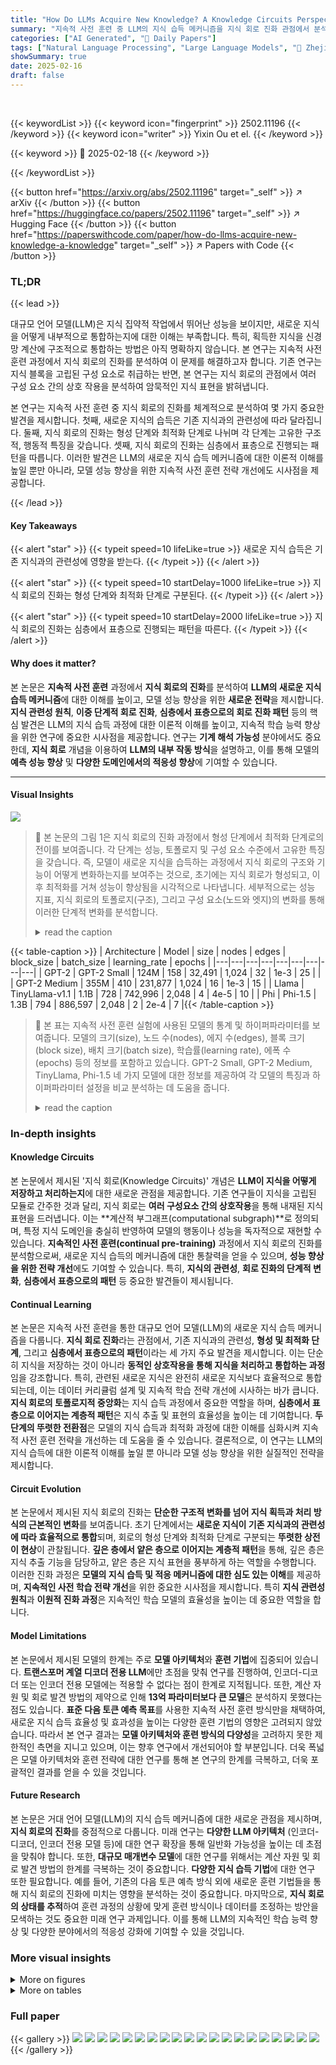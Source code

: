 ```yaml
---
title: "How Do LLMs Acquire New Knowledge? A Knowledge Circuits Perspective on Continual Pre-Training"
summary: "지속적 사전 훈련 중 LLM의 지식 습득 메커니즘을 지식 회로 진화 관점에서 분석하여 지식 관련성, 이중 단계적 진화, 심층-표층 패턴 등의 핵심 발견을 제시합니다."
categories: ["AI Generated", "🤗 Daily Papers"]
tags: ["Natural Language Processing", "Large Language Models", "🏢 Zhejiang University",]
showSummary: true
date: 2025-02-16
draft: false
---
```


<br>

{{< keywordList >}}
{{< keyword icon="fingerprint" >}} 2502.11196 {{< /keyword >}}
{{< keyword icon="writer" >}} Yixin Ou et el. {{< /keyword >}}
 
{{< keyword >}} 🤗 2025-02-18 {{< /keyword >}}
 
{{< /keywordList >}}

{{< button href="https://arxiv.org/abs/2502.11196" target="_self" >}}
↗ arXiv
{{< /button >}}
{{< button href="https://huggingface.co/papers/2502.11196" target="_self" >}}
↗ Hugging Face
{{< /button >}}
{{< button href="https://paperswithcode.com/paper/how-do-llms-acquire-new-knowledge-a-knowledge" target="_self" >}}
↗ Papers with Code
{{< /button >}}




### TL;DR


{{< lead >}}

대규모 언어 모델(LLM)은 지식 집약적 작업에서 뛰어난 성능을 보이지만, 새로운 지식을 어떻게 내부적으로 통합하는지에 대한 이해는 부족합니다. 특히, 획득한 지식을 신경망 계산에 구조적으로 통합하는 방법은 아직 명확하지 않습니다. 본 연구는 지속적 사전 훈련 과정에서 지식 회로의 진화를 분석하여 이 문제를 해결하고자 합니다. 기존 연구는 지식 블록을 고립된 구성 요소로 취급하는 반면, 본 연구는 지식 회로의 관점에서 여러 구성 요소 간의 상호 작용을 분석하여 암묵적인 지식 표현을 밝혀냅니다.

본 연구는 지속적 사전 훈련 중 지식 회로의 진화를 체계적으로 분석하여 몇 가지 중요한 발견을 제시합니다. 첫째, 새로운 지식의 습득은 기존 지식과의 관련성에 따라 달라집니다. 둘째, 지식 회로의 진화는 형성 단계와 최적화 단계로 나뉘며 각 단계는 고유한 구조적, 행동적 특징을 갖습니다. 셋째, 지식 회로의 진화는 심층에서 표층으로 진행되는 패턴을 따릅니다. 이러한 발견은 LLM의 새로운 지식 습득 메커니즘에 대한 이론적 이해를 높일 뿐만 아니라, 모델 성능 향상을 위한 지속적 사전 훈련 전략 개선에도 시사점을 제공합니다.

{{< /lead >}}


#### Key Takeaways

{{< alert "star" >}}
{{< typeit speed=10 lifeLike=true >}} 새로운 지식 습득은 기존 지식과의 관련성에 영향을 받는다. {{< /typeit >}}
{{< /alert >}}

{{< alert "star" >}}
{{< typeit speed=10 startDelay=1000 lifeLike=true >}} 지식 회로의 진화는 형성 단계와 최적화 단계로 구분된다. {{< /typeit >}}
{{< /alert >}}

{{< alert "star" >}}
{{< typeit speed=10 startDelay=2000 lifeLike=true >}} 지식 회로의 진화는 심층에서 표층으로 진행되는 패턴을 따른다. {{< /typeit >}}
{{< /alert >}}

#### Why does it matter?
본 논문은 **지속적 사전 훈련** 과정에서 **지식 회로의 진화**를 분석하여 **LLM의 새로운 지식 습득 메커니즘**에 대한 이해를 높이고, 모델 성능 향상을 위한 **새로운 전략**을 제시합니다. **지식 관련성 원칙**, **이중 단계적 회로 진화**, **심층에서 표층으로의 회로 진화 패턴** 등의 핵심 발견은 LLM의 지식 습득 과정에 대한 이론적 이해를 높이고, 지속적 학습 능력 향상을 위한 연구에 중요한 시사점을 제공합니다.  연구는 **기계 해석 가능성** 분야에서도 중요한데,  **지식 회로** 개념을 이용하여 **LLM의 내부 작동 방식**을 설명하고, 이를 통해 모델의 **예측 성능 향상** 및 **다양한 도메인에서의 적응성 향상**에 기여할 수 있습니다.

------
#### Visual Insights



![](https://arxiv.org/html/2502.11196/extracted/6191678/figures/illustration.png)

> 🔼 본 논문의 그림 1은 지식 회로의 진화 과정에서 형성 단계에서 최적화 단계로의 전이를 보여줍니다. 각 단계는 성능, 토폴로지 및 구성 요소 수준에서 고유한 특징을 갖습니다.  즉, 모델이 새로운 지식을 습득하는 과정에서 지식 회로의 구조와 기능이 어떻게 변화하는지를 보여주는 것으로, 초기에는 지식 회로가 형성되고, 이후 최적화를 거쳐 성능이 향상됨을 시각적으로 나타냅니다.  세부적으로는 성능 지표, 지식 회로의 토폴로지(구조), 그리고 구성 요소(노드와 엣지)의 변화를 통해 이러한 단계적 변화를 분석합니다.
> <details>
> <summary>read the caption</summary>
> Figure 1: Illustration of our findings: Phase shift from formation to optimization in the evolution of knowledge circuits, each phase characterized by distinct features at the performance, topology, and component levels.
> </details>





{{< table-caption >}}
| Architecture | Model | size | nodes | edges | block_size | batch_size | learning_rate | epochs |
|---|---|---|---|---|---|---|---|---|
| GPT-2 | GPT-2 Small | 124M | 158 | 32,491 | 1,024 | 32 | 1e-3 | 25 |
|  | GPT-2 Medium | 355M | 410 | 231,877 | 1,024 | 16 | 1e-3 | 15 |
| Llama | TinyLlama-v1.1 | 1.1B | 728 | 742,996 | 2,048 | 4 | 4e-5 | 10 |
| Phi | Phi-1.5 | 1.3B | 794 | 886,597 | 2,048 | 2 | 2e-4 | 7 |{{< /table-caption >}}

> 🔼 본 표는 지속적 사전 훈련 실험에 사용된 모델의 통계 및 하이퍼파라미터를 보여줍니다. 모델의 크기(size), 노드 수(nodes), 에지 수(edges), 블록 크기(block size), 배치 크기(batch size), 학습률(learning rate), 에폭 수(epochs) 등의 정보를 포함하고 있습니다.  GPT-2 Small, GPT-2 Medium, TinyLlama, Phi-1.5 네 가지 모델에 대한 정보를 제공하여 각 모델의 특징과 하이퍼파라미터 설정을 비교 분석하는 데 도움을 줍니다.
> <details>
> <summary>read the caption</summary>
> Table 1: Statistics and hyperparameters of models used in the continual pre-training experiments.
> </details>





### In-depth insights


#### Knowledge Circuits
본 논문에서 제시된 '지식 회로(Knowledge Circuits)' 개념은 **LLM이 지식을 어떻게 저장하고 처리하는지**에 대한 새로운 관점을 제공합니다. 기존 연구들이 지식을 고립된 모듈로 간주한 것과 달리, 지식 회로는 **여러 구성요소 간의 상호작용**을 통해 내재된 지식 표현을 드러냅니다. 이는 **계산적 부그래프(computational subgraph)**로 정의되며, 특정 지식 도메인을 충실히 반영하여 모델의 행동이나 성능을 독자적으로 재현할 수 있습니다. **지속적인 사전 훈련(continual pre-training)** 과정에서 지식 회로의 진화를 분석함으로써, 새로운 지식 습득의 메커니즘에 대한 통찰력을 얻을 수 있으며, **성능 향상을 위한 전략 개선**에도 기여할 수 있습니다. 특히, **지식의 관련성**, **회로 진화의 단계적 변화**, **심층에서 표층으로의 패턴** 등 중요한 발견들이 제시됩니다.

#### Continual Learning
본 논문은 지속적 사전 훈련을 통한 대규모 언어 모델(LLM)의 새로운 지식 습득 메커니즘을 다룹니다. **지식 회로 진화**라는 관점에서, 기존 지식과의 관련성, **형성 및 최적화 단계**, 그리고 **심층에서 표층으로의 패턴**이라는 세 가지 주요 발견을 제시합니다.  이는 단순히 지식을 저장하는 것이 아니라 **동적인 상호작용을 통해 지식을 처리하고 통합하는 과정**임을 강조합니다. 특히, 관련된 새로운 지식은 완전히 새로운 지식보다 효율적으로 통합되는데, 이는 데이터 커리큘럼 설계 및 지속적 학습 전략 개선에 시사하는 바가 큽니다.  **지식 회로의 토폴로지적 중앙화**는 지식 습득 과정에서 중요한 역할을 하며, **심층에서 표층으로 이어지는 계층적 패턴**은 지식 추출 및 표현의 효율성을 높이는 데 기여합니다.  **두 단계의 뚜렷한 전환점**은 모델의 지식 습득과 최적화 과정에 대한 이해를 심화시켜 지속적 사전 훈련 전략을 개선하는 데 도움을 줄 수 있습니다.  결론적으로, 이 연구는 LLM의 지식 습득에 대한 이론적 이해를 높일 뿐 아니라 모델 성능 향상을 위한 실질적인 전략을 제시합니다.

#### Circuit Evolution
본 논문에서 제시된 지식 회로의 진화는 **단순한 구조적 변화를 넘어 지식 획득과 처리 방식의 근본적인 변화**를 보여줍니다. 초기 단계에서는 **새로운 지식이 기존 지식과의 관련성에 따라 효율적으로 통합**되며, 회로의 형성 단계와 최적화 단계로 구분되는 **뚜렷한 상전이 현상**이 관찰됩니다.  **깊은 층에서 얕은 층으로 이어지는 계층적 패턴**을 통해, 깊은 층은 지식 추출 기능을 담당하고, 얕은 층은 지식 표현을 풍부하게 하는 역할을 수행합니다. 이러한 진화 과정은 **모델의 지식 습득 및 적응 메커니즘에 대한 심도 있는 이해**를 제공하며, **지속적인 사전 학습 전략 개선**을 위한 중요한 시사점을 제시합니다.  특히 **지식 관련성 원칙**과 **이원적 진화 과정**은 지속적인 학습 모델의 효율성을 높이는 데 중요한 역할을 합니다.

#### Model Limitations
본 논문에서 제시된 모델의 한계는 주로 **모델 아키텍처**와 **훈련 기법**에 집중되어 있습니다.  **트랜스포머 계열 디코더 전용 LLM**에만 초점을 맞춰 연구를 진행하여, 인코더-디코더 또는 인코더 전용 모델에는 적용할 수 없다는 점이 한계로 지적됩니다. 또한, 계산 자원 및 회로 발견 방법의 제약으로 인해 **13억 파라미터보다 큰 모델**은 분석하지 못했다는 점도 있습니다.  **표준 다음 토큰 예측 목표**를 사용한 지속적 사전 훈련 방식만을 채택하여, 새로운 지식 습득 효율성 및 효과성을 높이는 다양한 훈련 기법의 영향은 고려되지 않았습니다. 따라서 본 연구 결과는 **모델 아키텍처와 훈련 방식의 다양성**을 고려하지 못한 제한적인 측면을 지니고 있으며, 이는 향후 연구에서 개선되어야 할 부분입니다.  더욱 폭넓은 모델 아키텍처와 훈련 전략에 대한 연구를 통해 본 연구의 한계를 극복하고, 더욱 포괄적인 결과를 얻을 수 있을 것입니다.

#### Future Research
본 논문은 거대 언어 모델(LLM)의 지식 습득 메커니즘에 대한 새로운 관점을 제시하며, **지식 회로의 진화**를 중점적으로 다룹니다.  미래 연구는 **다양한 LLM 아키텍처** (인코더-디코더, 인코더 전용 모델 등)에 대한 연구 확장을 통해 일반화 가능성을 높이는 데 초점을 맞춰야 합니다. 또한, **대규모 매개변수 모델**에 대한 연구를 위해서는 계산 자원 및 회로 발견 방법의 한계를 극복하는 것이 중요합니다.  **다양한 지식 습득 기법**에 대한 연구 또한 필요합니다.  예를 들어, 기존의 다음 토큰 예측 방식 외에 새로운 훈련 기법들을 통해 지식 회로의 진화에 미치는 영향을 분석하는 것이 중요합니다.  마지막으로, **지식 회로의 상태를 추적**하여 훈련 과정의 상황에 맞게 훈련 방식이나 데이터를 조정하는 방안을 모색하는 것도 중요한 미래 연구 과제입니다. 이를 통해 LLM의 지속적인 학습 능력 향상 및 다양한 분야에서의 적응성 강화에 기여할 수 있을 것입니다.


### More visual insights

<details>
<summary>More on figures
</summary>


![](https://arxiv.org/html/2502.11196/extracted/6191678/figures/hit_at_10.png)

> 🔼 그림 2는 GPT-2 Small, GPT-2 Medium, Phi-1.5 모델에서 지속적 사전 훈련 중에 발견된 지식 회로의 성능(Hit@10)을 보여줍니다. 왼쪽은 새로 학습된 지식의 종류에 따른 성능을 보여줍니다. K_rel은 기존 지식과 관련된 새 지식, K_compl은 완전히 새로운 지식을 나타냅니다. 오른쪽은 지식의 빈도에 따른 성능을 보여줍니다. Low-freq, Medium-freq, High-freq는 각각 [1, 2), [2, 5], (5, 27] 범위의 빈도를 가진 지식을 나타냅니다. 모든 설정에서 3 epoch의 윈도우 크기를 사용하여 곡선을 부드럽게 처리했습니다.
> <details>
> <summary>read the caption</summary>
> Figure 2: Hit@10 of the performance of knowledge circuits in GPT-2 Small, GPT-2 Medium and Phi-1.5 throughout training. Left: Performance for circuits discovered by different types of knowledge, where K_rel and K_compl represent relevant new knowledge and completely new knowledge, respectively. Right: Performance for circuits discovered by different frequencies of knowledge, where Low-freq, Medium-freq, and High-freq represent knowledge with frequencies in the ranges [1,2)12[1,2)[ 1 , 2 ), [2,5]25[2,5][ 2 , 5 ] and (5,27]527(5,27]( 5 , 27 ], respectively. Note that we smooth the curves using a window size of 3 epochs for all settings.
> </details>



![](https://arxiv.org/html/2502.11196/extracted/6191678/figures/similarity_entropy.png)

> 🔼 그림 3은 지속적 사전 훈련 전반에 걸쳐 지식 회로의 진화를 보여줍니다. 위쪽은 중간 지점에서 최종 지점(훈련 종료 시점)의 지식 회로 간의 가장자리 자카드 유사도를 보여줍니다. 아래쪽은 지식 회로 엔트로피의 변화를 보여줍니다.  K_rel은 기존 지식과 관련된 새로운 지식을, K_compl은 완전히 새로운 지식을 나타냅니다. Low-freq, Medium-freq, High-freq는 각각 빈도가 [1, 2), [2, 5], (5, 27]인 지식을 나타냅니다. 이 그림을 통해 지식 회로가 훈련 과정에서 어떻게 진화하고 안정화되는지, 그리고 새로운 지식이 기존 지식과의 관련성에 따라 학습 효율성에 어떤 영향을 미치는지 확인할 수 있습니다.
> <details>
> <summary>read the caption</summary>
> Figure 3: Top: Edges Jaccard Similarity of intermediate knowledge circuits with the circuits at the final checkpoint. Bottom: Knowledge Cutcuit Entropy of knowledge circuits throughout training. K_rel and K_compl represent relevant new knowledge and completely new knowledge, respectively. Low-freq, Medium-freq, and High-freq represent knowledge with frequencies in the ranges [1,2)12[1,2)[ 1 , 2 ), [2,5]25[2,5][ 2 , 5 ] and (5,27]527(5,27]( 5 , 27 ], respectively.
> </details>



![](https://arxiv.org/html/2502.11196/extracted/6191678/figures/specific_circuit_performance.png)

> 🔼 본 그림은 GPT-2 Small 모델에서 지속적 사전 훈련 중 정렬된 지식 회로의 성능(Hit@10)을 나타냅니다.  'Init', 'Before', 'After', 'Last'는 각각 초기 체크포인트, 위상 변화 이전 체크포인트, 위상 변화 이후 체크포인트, 최종 체크포인트에서의 토폴로지와 정렬된 회로를 나타냅니다. 'Original'은 각 체크포인트에서 원본 지식 회로를 나타냅니다. 3 에폭의 윈도우 크기를 사용하여 곡선을 부드럽게 처리했습니다.  즉, 이 그림은 모델 훈련 초반, 위상 변화 직전, 위상 변화 직후, 그리고 훈련 말기에 각각의 지식 회로의 성능을 비교하여 지식 획득 과정에서 지식 회로의 토폴로지 변화가 성능 향상에 미치는 영향을 보여줍니다.
> <details>
> <summary>read the caption</summary>
> Figure 4: Hit@10 of the performance of aligned knowledge circuits in GPT-2 Small throughout training. Init, Before, After, Last represents the circuits whose topologies align with those at the initial checkpoint, the checkpoint before the phase shift, the checkpoint after the phase shift, and the final checkpoint, respectively. Original represents the original knowledge circuits at each checkpoint. Note that we smooth the curves using a window size of 3 epochs.
> </details>



![](https://arxiv.org/html/2502.11196/extracted/6191678/figures/specialized_components.png)

> 🔼 본 그림(그림 5)은 GPT-2 Small과 GPT-2 Medium 모델에서 지식 회로 내 모든 노드에 걸쳐 훈련 과정 동안 특수화된 어텐션 헤드의 비율을 보여줍니다. 특수화된 어텐션 헤드는 mover head, relation head, mixture head 등을 포함하며, 각각 특정 기능(예: 주어 추출, 관계 추출 등)에 특화되어 있습니다. 훈련 초반에는 특수화된 어텐션 헤드의 비율이 낮지만, 훈련이 진행됨에 따라 비율이 증가하는 것을 확인할 수 있습니다.  곡선은 3 에폭의 윈도우 크기를 사용하여 평활화 처리되었습니다. 이는 모델이 훈련 과정에서 새로운 지식을 습득하고, 지식 처리를 위해 특수화된 메커니즘을 발달시키는 과정을 시각적으로 보여줍니다.
> <details>
> <summary>read the caption</summary>
> Figure 5: Proportion of specialized attention heads in all nodes of the knowledge circuits throughout training for GPT-2 Small and GPT-2 Medium. Note that we smooth the curves using a window size of 3 epochs.
> </details>



![](https://arxiv.org/html/2502.11196/extracted/6191678/figures/gpt2_heads_distribution.png)

> 🔼 그림 6은 GPT-2 Small 모델에서 지속적인 사전 훈련 과정 동안 지식 회로 내에서 이동 헤드와 관계 헤드의 계층별 분포를 보여줍니다. 위쪽 그림은 훈련 중에 지식 회로에서 이동 헤드의 계층별 분포를 보여줍니다. 아래쪽 그림은 훈련 중에 지식 회로에서 관계 헤드의 계층별 분포를 보여줍니다. 이 그림을 통해 지속적인 사전 훈련 중에 지식 표현의 진화 과정을 이해하는 데 도움이 됩니다.
> <details>
> <summary>read the caption</summary>
> Figure 6: Top: Layer distribution of mover head in the knowledge circuits in GPT-2 Small throughout training. Bottom: Layer distribution of relation head in the knowledge circuits in GPT-2 Small throughout training.
> </details>



![](https://arxiv.org/html/2502.11196/extracted/6191678/figures/gpt2_activation_ratio.png)

> 🔼  그림 7은 GPT-2 Small 모델의 지식 회로 내에서 각 계층의 활성화 비율을 보여줍니다.  더 자세히 설명하면, 이 그림은 지식 회로 내의 모든 간선 중에서 특정 계층에서 시작되는 간선의 비율을 계층별로 보여줍니다. 이는 지식이 모델 내에서 어떻게 흐르는지, 그리고 각 계층이 지식 처리에 어떤 역할을 하는지를 이해하는 데 도움을 줍니다.  훈련 과정에서 각 계층의 활성화 비율이 어떻게 변하는지 보여주는 시각적 자료입니다. 
> <details>
> <summary>read the caption</summary>
> Figure 7: Layer distribution of the edges activation ratio within the knowledge circuits in GPT-2 Small.
> </details>



![](https://arxiv.org/html/2502.11196/extracted/6191678/figures/gpt2_rank_and_prob.png)

> 🔼 그림 8은 GPT-2 Small 모델에서 지속적인 사전 훈련 중에 중간 레이어의 출력을 어휘 공간에 임베딩 해제할 때 마지막 토큰 위치에서 목표 속성 토큰의 순위와 해당 확률을 보여줍니다.  위쪽은 각 레이어에서의 목표 토큰의 순위를, 아래쪽은 각 레이어에서의 목표 토큰의 확률을 나타냅니다.  훈련 에폭에 따른 변화를 시각적으로 보여주어, 모델이 새로운 지식을 습득하는 과정에서 어떻게 목표 토큰에 대한 정보를 처리하고 표현하는지 이해하는 데 도움을 줍니다.
> <details>
> <summary>read the caption</summary>
> Figure 8: Top: Rank of the target attribute token when unembedding the intermediate layer’s output into vocabulary space at the last token position throughout training for GPT-2 Small. Bottom: The corresponding probability of the target attribute token.
> </details>



![](https://arxiv.org/html/2502.11196/extracted/6191678/figures/accuracy.png)

> 🔼 그림 9는 지속적인 사전 훈련 과정에서의 정확도 곡선을 보여줍니다. K_rel과 K_compl은 각각 관련된 새로운 지식과 완전히 새로운 지식을 나타냅니다. First-token Acc는 각 속성의 첫 번째 토큰에 대한 모델의 다음 토큰 예측 정확도를 나타내고, Query Acc는 각 속성에 대한 다운스트림 쿼리 작업에서의 생성 정확도를 나타냅니다.  그림은 지속적인 사전 훈련 중에 모델이 새로운 지식을 학습하는 과정에서 First-token Acc와 Query Acc 지표가 어떻게 변화하는지 보여줍니다. K_rel의 경우, 모델이 이미 가지고 있는 지식과 관련된 새로운 지식을 학습하기 때문에, K_compl보다 정확도 향상이 더 빠르게 나타납니다.
> <details>
> <summary>read the caption</summary>
> Figure 9: Accuracy curves across continual pre-training. K_rel and K_compl represent relevant new knowledge and completely new knowledge, respectively. First-token Acc stands for the model’s next-token prediction accuracy on the first token of each attribute, while Query Acc stands for the generation accuracy on downstream query tasks for each attribute.
> </details>



![](https://arxiv.org/html/2502.11196/extracted/6191678/figures/transfer_hit_at_10.png)

> 🔼 그림 10은 GPT-2 Small과 GPT-2 Medium 모델에서 지속적인 사전 훈련 중에 생성된 지식 회로의 전이 성능을 Hit@10 지표로 나타낸 그래프입니다.  Low-freq Circuit, Medium-freq Circuit, High-freq Circuit은 각각 빈도 범위가 [1, 2), [2, 5], (5, 27]인 지식으로부터 식별된 지식 회로를 나타냅니다. 즉, 사용된 지식의 빈도에 따라 세 가지 유형의 지식 회로가 만들어졌고, 각 유형의 지식 회로가 서로 다른 빈도의 지식 집합에 대해 어떻게 성능을 보이는지 평가한 결과를 보여줍니다. 그래프는 3 에폭의 이동 평균을 사용하여 부드럽게 처리되었습니다.
> <details>
> <summary>read the caption</summary>
> Figure 10: Hit@10 of the transfer performance of knowledge circuits in GPT-2 Small and GPT-2 Medium throughout training. Low-freq Circuit, Medium-freq Circuit, and High-freq Circuit represent knowledge circuits identified by knowledge with the frequencies in the ranges [1,2)12[1,2)[ 1 , 2 ), [2,5]25[2,5][ 2 , 5 ] and (5,27]527(5,27]( 5 , 27 ], respectively. Note that we smooth the curves using a window size of 3 epochs for all settings.
> </details>



![](https://arxiv.org/html/2502.11196/extracted/6191678/figures/nodes_similarity.png)

> 🔼 그림 11은 지속적인 사전 훈련 과정에서 중간 지점의 지식 회로와 최종 지점의 지식 회로 간의 노드 자카드 유사도를 보여줍니다. K_rel과 K_compl은 각각 관련된 새로운 지식과 완전히 새로운 지식을 나타냅니다. Low-freq, Medium-freq, High-freq는 각각 [1, 2), [2, 5], (5, 27]의 범위에 있는 주파수를 가진 지식을 나타냅니다. 이 그림은 지식 회로의 구조적 안정성과 진화 과정에 대한 통찰력을 제공합니다. 즉, 훈련이 진행됨에 따라 중간 지점의 지식 회로가 최종 지점의 지식 회로와 점점 더 유사해짐을 보여줍니다. 이는 지식 획득 과정에서 지식 회로가 점진적으로 안정화되고 핵심 구조가 강화됨을 시사합니다.
> <details>
> <summary>read the caption</summary>
> Figure 11: Nodes Jaccard Similarity of intermediate knowledge circuits with the circuits at the final checkpoint. K_rel and K_compl represent relevant new knowledge and completely new knowledge, respectively. Low-freq, Medium-freq, and High-freq represent knowledge with frequencies in the ranges [1,2)12[1,2)[ 1 , 2 ), [2,5]25[2,5][ 2 , 5 ] and (5,27]527(5,27]( 5 , 27 ], respectively.
> </details>



![](https://arxiv.org/html/2502.11196/extracted/6191678/figures/gpt2_medium_activation_ratio.png)

> 🔼 그림 12는 GPT-2 Medium 모델의 지식 회로 내에서 각 계층별 간선 활성화 비율의 분포를 보여줍니다.  GPT-2 Medium 모델에서 지속적 사전 훈련 중에 식별된 지식 회로 내의 간선 활성화 패턴의 변화를 계층별로 분석한 결과입니다.  세로축은 모델 계층을, 가로축은 지속적 사전 훈련의 에포크 수를 나타내며, 색깔은 각 계층에서 시작되는 간선의 활성화 비율을 나타냅니다. 이 그림을 통해 지식 회로 내에서 정보 흐름의 역동적인 변화를 시각적으로 파악할 수 있습니다. 특히, 계층 간의 활성화 비율 변화를 통해 지식 획득 과정에서의 계층별 역할 변화를 분석하는 데 유용합니다.
> <details>
> <summary>read the caption</summary>
> Figure 12: Layer distribution of the edges activation ratio within the knowledge circuits in GPT-2 Medium.
> </details>



![](https://arxiv.org/html/2502.11196/extracted/6191678/figures/gpt2_medium_heads_distribution.png)

> 🔼 그림 13은 GPT-2 Medium 모델에서 지속적인 사전 훈련 과정 동안 파악된 지식 회로 내에서 이동 헤드와 관계 헤드의 계층별 분포를 보여줍니다. 왼쪽 패널은 이동 헤드의 계층별 분포를, 오른쪽 패널은 관계 헤드의 계층별 분포를 나타냅니다. 이를 통해 지식 회로의 진화 과정에서 각 헤드의 역할과 상호 작용을 시각적으로 이해하는 데 도움이 됩니다.
> <details>
> <summary>read the caption</summary>
> Figure 13: Left: Layer distribution of mover head in the knowledge circuits in GPT-2 Medium throughout training. Right: Layer distribution of relation head in the knowledge circuits in GPT-2 Medium throughout training.
> </details>



![](https://arxiv.org/html/2502.11196/extracted/6191678/figures/gpt2_forget.png)

> 🔼 이 그림은 이전 지식 습득 실험의 최종 검사대와 중간 지식 회로의 가장자리 자카드 유사성을 보여줍니다.  그림은 지식 회로의 구조적 안정성을 보여주는 지표로, 훈련 과정 전반에 걸쳐 회로의 가장자리 구성이 얼마나 일관되게 유지되는지 보여줍니다.  높은 유사성은 지식 회로가 훈련 과정 동안 안정적이고 일관된 구조를 유지한다는 것을 시사합니다. 이는 모델이 새로운 지식을 효율적으로 통합하고 이전 지식과 통합하는 능력을 나타냅니다.  반대로 낮은 유사성은 지식 회로가 훈련 중에 크게 변화하여 새로운 지식 습득의 비효율성이나 불안정성을 나타낼 수 있음을 의미합니다.
> <details>
> <summary>read the caption</summary>
> Figure 14: Edges Jaccard Similarity of intermediate knowledge circuits with the circuits at the final checkpoint of the previous knowledge acquisition experiment.
> </details>



![](https://arxiv.org/html/2502.11196/extracted/6191678/figures/gpt2_all_rank_and_prob.png)

> 🔼 그림 15는 GPT-2 Small 모델의 지속적 사전 훈련 과정에서 중간층 출력을 어휘 공간으로 임베딩 해제할 때 마지막 토큰 위치에서 타겟 속성 토큰의 순위와 확률을 보여줍니다. 상단은 순위를, 하단은 확률을 나타냅니다. Low-freq, Medium-freq, High-freq는 각각 [1, 2), [2, 5], (5, 27] 범위의 빈도를 가진 지식을 나타냅니다. 이 그림은 모델이 새로운 지식을 습득하는 과정에서 중간층의 역할과 어휘 공간에서의 타겟 토큰 표현 변화를 보여줍니다.
> <details>
> <summary>read the caption</summary>
> Figure 15: Top: Rank of the target attribute token when unembedding the intermediate layer’s output into vocabulary space at the last token position throughout training for GPT-2 Small. Bottom: Probability of the target attribute token when unembedding the intermediate layer’s output into vocabulary space at the last token position throughout training for GPT-2 Small. Low-freq, Medium-freq, and High-freq represent knowledge with frequencies in the ranges [1,2)12[1,2)[ 1 , 2 ), [2,5]25[2,5][ 2 , 5 ] and (5,27]527(5,27]( 5 , 27 ], respectively.
> </details>



![](https://arxiv.org/html/2502.11196/extracted/6191678/figures/gpt2_medium_rank_and_prob.png)

> 🔼 그림 16은 GPT-2 Medium 모델의 지속적 사전 훈련 과정에서 각 레이어의 출력을 어휘 공간으로 임베딩 해제할 때, 마지막 토큰 위치에서 타겟 속성 토큰의 순위(위쪽)와 확률(아래쪽)을 보여줍니다.  Low-freq, Medium-freq, High-freq는 각각 [1, 2), [2, 5], (5, 27] 범위의 빈도를 가진 지식을 나타냅니다. 이 그림은 모델이 지속적 사전 훈련 중에 새로운 지식을 습득하는 과정에서 각 레이어의 역할과 어휘 공간 내 타겟 토큰의 변화를 보여주는 시각적 자료입니다.
> <details>
> <summary>read the caption</summary>
> Figure 16: Top: Rank of the target attribute token when unembedding the intermediate layer’s output into vocabulary space at the last token position throughout training for GPT-2 Medium. Bottom: Probability of the target attribute token when unembedding the intermediate layer’s output into vocabulary space at the last token position throughout training for GPT-2 Medium. Low-freq, Medium-freq, and High-freq represent knowledge with frequencies in the ranges [1,2)12[1,2)[ 1 , 2 ), [2,5]25[2,5][ 2 , 5 ] and (5,27]527(5,27]( 5 , 27 ], respectively.
> </details>



![](https://arxiv.org/html/2502.11196/extracted/6191678/figures/tinyllama_rank_and_prob.png)

> 🔼 그림 17은 TinyLlama 모델에서 지속적 사전 훈련 중에 중간 레이어의 출력을 어휘 공간에 임베딩 해제할 때 마지막 토큰 위치에서 타겟 속성 토큰의 순위(위쪽)와 확률(아래쪽)을 보여줍니다. 저주파, 중주파, 고주파는 각각 [1, 2), [2, 5], (5, 27] 범위의 빈도를 가진 지식을 나타냅니다. 이 그림은 모델이 훈련되는 동안 어떻게 타겟 토큰 정보를 처리하고, 다양한 빈도의 지식에 따라 그 처리 방식이 어떻게 달라지는지를 보여줍니다.
> <details>
> <summary>read the caption</summary>
> Figure 17: Top: Rank of the target attribute token when unembedding the intermediate layer’s output into vocabulary space at the last token position throughout training for TinyLlama. Bottom: Probability of the target attribute token when unembedding the intermediate layer’s output into vocabulary space at the last token position throughout training for TinyLlama. Low-freq, Medium-freq, and High-freq represent knowledge with frequencies in the ranges [1,2)12[1,2)[ 1 , 2 ), [2,5]25[2,5][ 2 , 5 ] and (5,27]527(5,27]( 5 , 27 ], respectively.
> </details>



</details>




<details>
<summary>More on tables
</summary>


{{< table-caption >}}
| Relation | Template |
|---|---| 
| _city_ | _s_ lives in the city of | 
| _major_ | _s_ majors in the field of | 
| _company_ | _s_ works for the company of |{{< /table-caption >}}
> 🔼 이 표는 논문의 3.3절 '회로 발견'에서 사용된 세 가지 관계(city, major, company)에 대한 사실 확인 작업의 템플릿을 보여줍니다. 각 관계에 대해 질문 문구를 만드는 방법을 보여주는 세 개의 템플릿이 있습니다. 예를 들어, 'city' 관계에 대한 템플릿은 's lives in the city of' 입니다. 여기서 's'는 주어를 나타냅니다. 이 표는 모델이 새로운 지식을 습득하는 방식을 이해하는 데 도움이 되는 합성 데이터 생성 방법을 설명합니다.
> <details>
> <summary>read the caption</summary>
> Table 2: Templates for the factual recall task on relations.
> </details>

{{< table-caption >}}
| Name | Possible Values |
|---|---| 
| First Name | Aarav, Abbott, Aberdeen, Abilene, Acey, Adair, Adelia, Adriel, Afton, Aida, Ainsley, Aislinn, Alaric, Albin, Alden, Aleah, Alessandra, Alistair, Allegra, Alphonse, Althea, Amaury, Ambrose, Amelina, Amias, Anatole, Anders, Ansel, Anthea, Antonella, Anwen, Arden, Ariadne, Aric, Arlen, Armand, Armando, Arwen, Asa, Astra, Atticus, Aubrey, Auden, Aurelia, Aurora, Aveline, Aviana, Azariah, Baird, Basil, Bayard, Beauregard, Bellamy, Belvedere, Benedict, Bennett, Berenice, Bertram, Blaine, Blair, Blythe, Boaz, Bodhi, Boniface, Bram, Branwen, Brenna, Briar, Briony, Broderick, Bromley, Bronson, Cadence, Cael, Caelan, Caius, Caledon, Calista, Calliope, Callum, Calyx, Cambria, Camellia, Candela, Caspian, Cassian, Cassiopeia, Castor, Cecily, Celeste, Celestia, Cerelia, Cerys, Chalcedony, Chandra, Charlton, Cicero, Cillian, Clemence, Clementine, Cleo, Clio, Clovis, Colton, Conall, Conrad, Corbin, Cordelia, Cormac, Cosima, Cressida, Crispin, Cybele, Cyril, Dahlia, Damaris, Daphne, Darby, Darcy, Dario, Davina, Deirdre, Delaney, Delphine, Demelza, Desmond, Dexter, Dimitri, Dinah, Dorian, Dulcie, Eamon, Earlene, Eben, Edeline, Edmund, Eldon, Eleri, Elia, Elian, Elias, Elodie, Eloise, Elowen, Ember, Emeline, Emrys, Endellion, Ender, Ephraim, Erasmus, Esme, Eulalia, Evadne, Evander, Everard, Everett, Fable, Fanchon, Farrah, Faye, Felix, Fern, Finlay, Fiora, Fletcher, Florian, Forsythia, Freya, Frida, Gable, Galen, Gareth, Garnet, Garrick, Gelsey, Gemma, Genever, Genevieve, Ginevra, Grady, Griffin, Guinevere, Hadley, Halcyon, Hale, Harlan, Hart, Haven, Hawthorne, Hazel, Heath, Helena, Hesper, Hollis, Honora, Hyacinth, Idris, Ilaria, Ilona, Imara, Indigo, Ingrid, Ione, Iris, Isadora, Isolde, Ivor, Jago, Jareth, Jarvis, Jemima, Jericho, Jocasta, Jolyon, Jorah, Jory, Jovan, Jubilee, Jules, Junia, Juniper, Kael, Kaia, Kalista, Kalliope, Katriel, Keir, Kenna, Kerensa, Keturah, Keziah, Kieran, Kirby, Kismet, Kit, Knox, Kyrie, Lachlan, Lark, Larkin, Laszlo, Leda, Leif, Lennox, Leonie, Leopold, Leta, Linnea, Liora, Livia, Llewellyn, Locke, Lorcan, Lorelei, Lorna, Lucian, Lysandra, Lysander, Mabel, Macey, Maeve, Magnolia, Malachi, Malin, Manon, Marcel, Marcellus, Maren, Marius, Marisol, Maris, Mathis, Matilda, Mavis, Maximilian, Meadow, Merrick, Merritt, Micaiah, Micah, Mira, Mireille, Mireya, Mirren, Morrigan, Muir, Nadia, Nadine, Nairne, Nara, Nash, Navi, Naylor, Neve, Nico, Nina, Noble, Nolan, Nora, Nova, Nyssa, Oberon, Octavia, Odessa, Oisin, Oleander, Olwen, Onyx, Ophelia, Orion, Orla, Orson, Osiris, Osric, Ottilie, Ozias, Paisley, Paloma, Pax, Paz, Penelope, Peregrine, Persephone, Phaedra, Phineas, Phoenix, Pippa, Poppy, Portia, Posy, Primrose, Quill, Quinlan, Rafferty, Rain, Rainer, Raphael, Raven, Reeve, Reinette, Renata, Rhea, Rhiannon, Rhys, Riona, Roderick, Romilly, Rowan, Roxana, Rufus, Sable, Sabine, Saffron, Sage, Salem, Samara, Sancia, Saoirse, Sarai, Saskia, Selah, Seneca, Seraphina, Seren, Severin, Shai, Shiloh, Sibyl, Sidonie, Silas, Simeon, Simone, Sinclair, Sol, Solange, Sorrel, Sparrow, Stellan, Sullivan, Sylvain, Sybil, Sylvana, Tallulah, Tamsin, Tansy, Tarquin, Taryn, Tavish, Tegan, Thaddeus, Thelma, Theodora, Theron, Thorin, Thorne, Thora, Tiernan, Tristan, Tullia, Ursula, Valencia, Valerian, Vanya, Vesper, Vianne, Violetta, Virgil, Waverly, Wendell, Willa, Windsor, Winston, Wisteria, Wren, Wynn, Xanthe, Xavier, Xenia, Xerxes, Yara, Yasmin, Yelena, Ysabel, Yvaine, Zahra, Zara, Zephyr, Zinnia, Ziva, Zora |
| Middle Name | Abel, Abram, Ace, Adele, Ainsley, Alaric, Alcott, Alden, Allegra, Amara, Amethyst, Anders, Ansel, Arden, Arlo, Arrow, Asa, Asher, Aster, Astrid, Atticus, Auden, Aurora, Austen, Axel, Baird, Basil, Bay, Beau, Beck, Blaise, Blake, Blythe, Boden, Bodhi, Boone, Bram, Bran, Briar, Briggs, Brooks, Calla, Calvin, Caspian, Cassian, Cedar, Celeste, Chance, Channing, Cleo, Clove, Clyde, Cohen, Colt, Cove, Crew, Crosby, Cyrus, Dane, Dante, Dashiell, Dawn, Dax, Dean, Delta, Dimitri, Dove, Drake, Dune, Echo, Eden, Edison, Elara, Elian, Ellis, Elowen, Ember, Emrys, Eos, Esme, Evangeline, Ever, Everest, Ewan, Eyre, Fable, Fairfax, Fallon, Faye, Fenton, Fern, Finnian, Fleur, Flynn, Forrest, Fox, Gage, Gale, Garnet, Gideon, Gray, Greer, Halcyon, Hale, Harlow, Haven, Hawk, Hayes, Hollis, Hope, Hugo, Idris, Iker, Indigo, Ines, Iona, Iris, Isla, Iver, Jace, Jade, Jagger, Jem, Jet, Joaquin, Jude, Jules, Kai, Kane, Kash, Keats, Keira, Kellen, Kendrick, Kepler, Kian, Kit, Knox, Lake, Lark, Laurel, Layne, Leif, Lennox, Lester, Levi, Liam, Lila, Linnea, Locke, Lorcan, Lore, Luca, Lucian, Lux, Lyric, Maeve, Magnus, Maia, Malcolm, March, Maren, Marlow, Mason, Maverick, Meadow, Mercer, Merrick, Mica, Milan, Milo, Monroe, Moon, Nash, Nico, Noble, Noor, North, Oak, Oberon, Odette, Oisin, Oleander, Onyx, Opal, Orion, Otis, Otto, Pace, Parker, Pax, Paz, Penn, Perry, Phoenix, Pierce, Pine, Poe, Poet, Poppy, Porter, Prosper, Quill, Quincy, Rain, Reed, Reeve, Remy, Rex, Rhea, Ridge, Riven, Roan, Rogue, Roman, Rook, Rowan, Rune, Sable, Sage, Sailor, Saxon, Scout, Sequoia, Shane, Shiloh, Sierra, Sloane, Sol, Solstice, Soren, Sparrow, Star, Stone, Storm, Story, Sullivan, Sylvan, Talon, Tamsin, Tate, Teague, Teal, Thane, Thatcher, Thorn, Thornton, Tide, Torin, True, Vail, Valor, Veda, Vesper, Vince, Violette, Wade, Waverly, Wells, West, Wilder, Willow, Winter, Wren, Wynn, Xander, Xanthe, Xavier, Yara, York, Yule, Zane, Zara, Zephyr, Zinnia |
| Last Name | Abernathy, Ainsworth, Alberts, Ashcroft, Atwater, Babcock, Bader, Bagley, Bainbridge, Balfour, Barkley, Barlowe, Barnhill, Biddle, Billingsley, Birkett, Blakemore, Bleeker, Bliss, Bonham, Boswell, Braddock, Braithwaite, Briggs, Brockman, Bromley, Broughton, Burkhardt, Cadwallader, Calloway, Carmichael, Carrington, Cavanaugh, Chadwick, Chamberlain, Chilton, Claffey, Claypool, Clifton, Coffey, Colfax, Colquitt, Conway, Copley, Cotswold, Creighton, Crenshaw, Crowder, Culpepper, Cunningham, Dallimore, Darlington, Davenport, Delaney, Devlin, Doolittle, Dover, Driscoll, Dudley, Dunleavy, Eldridge, Elston, Fairfax, Farnsworth, Fitzgerald, Fitzroy, Flanders, Fleetwood, Gainsborough, Gatling, Goddard, Goodwin, Granger, Greenfield, Griffiths, Harcourt, Hargrove, Harkness, Haverford, Hawkins, Hawthorne, Heathcote, Holbrook, Hollingworth, Holloway, Holmes, Holtz, Howland, Ingles, Jardine, Kenworthy, Kingsley, Langford, Latham, Lathrop, Lockhart, Lodge, Loxley, Lyndon, MacAlister, MacGregor, Mansfield, Marston, Mather, Middleton, Millington, Milton, Montague, Montgomery, Montoya, Morgenthal, Mortimer, Nash, Newcomb, Newkirk, Nightingale, Norwood, Oakley, Ormsby, Osborne, Overton, Pemberton, Pennington, Percival, Pickering, Prescott, Prichard, Quimby, Radcliffe, Rafferty, Rainier, Ramsay, Rawlins, Renshaw, Ridley, Rivers, Rockwell, Roosevelt, Rothschild, Rutherford, Sanderson, Sedgwick, Selwyn, Severance, Sheffield, Sheridan, Sherwood, Shields, Sinclair, Slater, Somerset, Standish, Stanton, Stoddard, Stokes, Stratford, Strickland, Sutherland, Sutton, Talmadge, Tanner, Tennyson, Thackeray, Thatcher, Thorne, Thurston, Tilden, Townsend, Trent, Trevelyan, Trumbull, Underhill, Vanderbilt, Vandermeer, Vickers, Wadsworth, Wakefield, Walpole, Waring, Warwick, Weatherford, Webster, Wharton, Whittaker, Wickham, Wiggins, Wilcox, Winslow, Winthrop, Wolcott, Woodruff, Wycliffe, Yardley, Yates, Yeats, Yule, Zeller, Zimmerman |{{< /table-caption >}}
> 🔼 이 표는 논문의 데이터셋 구성 방법을 설명하는 부분에 포함되어 있으며, 합성 데이터셋을 생성할 때 사용된 이름(이름, 중간 이름, 성) 목록을 보여줍니다.  각 열에는 이름, 중간 이름, 성에 대해 가능한 모든 값들이 나열되어 있습니다. 이 표는 논문에서 사용된 합성 데이터셋의 다양성을 보여주는 데 중요한 역할을 합니다.  실제 데이터셋은 이 표에 제시된 이름들을 조합하여 생성되었습니다.
> <details>
> <summary>read the caption</summary>
> Table 3: All possible values generated for the first name, middle name and last name.
> </details>

{{< table-caption >}}
| Relation | Possible Attributes |
|---|---| 
| City | "Princeton, NJ", "New York, NY", "Los Angeles, CA", "Chicago, IL", "Houston, TX", "Phoenix, AZ", "Philadelphia, PA", "San Antonio, TX", "San Diego, CA", "Dallas, TX", "San Jose, CA", "Austin, TX", "Jacksonville, FL", "Fort Worth, TX", "Columbus, OH", "San Francisco, CA", "Charlotte, NC", "Indianapolis, IN", "Seattle, WA", "Denver, CO", "Washington, DC", "Boston, MA", "El Paso, TX", "Nashville, TN", "Detroit, MI", "Oklahoma City, OK", "Portland, OR", "Las Vegas, NV", "Memphis, TN", "Louisville, KY", "Baltimore, MD", "Milwaukee, WI", "Albuquerque, NM", "Tucson, AZ", "Fresno, CA", "Mesa, AZ", "Sacramento, CA", "Atlanta, GA", "Kansas City, MO", "Colorado Springs, CO", "Miami, FL", "Raleigh, NC", "Omaha, NE", "Long Beach, CA", "Virginia Beach, VA", "Oakland, CA", "Minneapolis, MN", "Tulsa, OK", "Arlington, TX", "Tampa, FL", "New Orleans, LA", "Wichita, KS", "Cleveland, OH", "Bakersfield, CA", "Aurora, CO", "Anaheim, CA", "Honolulu, HI", "Santa Ana, CA", "Riverside, CA", "Corpus Christi, TX", "Lexington, KY", "Stockton, CA", "Henderson, NV", "Saint Paul, MN", "St. Louis, MO", "Cincinnati, OH", "Pittsburgh, PA", "Greensboro, NC", "Anchorage, AK", "Plano, TX", "Lincoln, NE", "Orlando, FL", "Irvine, CA", "Newark, NJ", "Toledo, OH", "Durham, NC", "Chula Vista, CA", "Fort Wayne, IN", "Jersey City, NJ", "St. Petersburg, FL", "Laredo, TX", "Madison, WI", "Chandler, AZ", "Buffalo, NY", "Lubbock, TX", "Scottsdale, AZ", "Reno, NV", "Glendale, AZ", "Gilbert, AZ", "Winston-Salem, NC", "North Las Vegas, NV", "Norfolk, VA", "Chesapeake, VA", "Garland, TX", "Irving, TX", "Hialeah, FL", "Fremont, CA", "Boise, ID", "Richmond, VA", "Baton Rouge, LA", "Spokane, WA", "Des Moines, IA", "Tacoma, WA", "San Bernardino, CA", "Modesto, CA", "Fontana, CA", "Santa Clarita, CA", "Birmingham, AL", "Oxnard, CA", "Fayetteville, NC", "Moreno Valley, CA", "Rochester, NY", "Glendale, CA", "Huntington Beach, CA", "Salt Lake City, UT", "Grand Rapids, MI", "Amarillo, TX", "Yonkers, NY", "Aurora, IL", "Montgomery, AL", "Akron, OH", "Little Rock, AR", "Huntsville, AL", "Augusta, GA", "Port St. Lucie, FL", "Grand Prairie, TX", "Columbus, GA", "Tallahassee, FL", "Overland Park, KS", "Tempe, AZ", "McKinney, TX", "Mobile, AL", "Cape Coral, FL", "Shreveport, LA", "Frisco, TX", "Knoxville, TN", "Worcester, MA", "Brownsville, TX", "Vancouver, WA", "Fort Lauderdale, FL", "Sioux Falls, SD", "Ontario, CA", "Chattanooga, TN", "Providence, RI", "Newport News, VA", "Rancho Cucamonga, CA", "Santa Rosa, CA", "Peoria, AZ", "Oceanside, CA", "Elk Grove, CA", "Salem, OR", "Pembroke Pines, FL", "Eugene, OR", "Garden Grove, CA", "Cary, NC", "Fort Collins, CO", "Corona, CA", "Springfield, MO", "Jackson, MS", "Alexandria, VA", "Hayward, CA", "Clarksville, TN", "Lancaster, CA", "Lakewood, CO", "Palmdale, CA", "Salinas, CA", "Hollywood, FL", "Pasadena, TX", "Sunnyvale, CA", "Macon, GA", "Pomona, CA", "Escondido, CA", "Killeen, TX", "Naperville, IL", "Joliet, IL", "Bellevue, WA", "Rockford, IL", "Savannah, GA", "Paterson, NJ", "Torrance, CA", "Bridgeport, CT", "McAllen, TX", "Mesquite, TX", "Syracuse, NY", "Midland, TX", "Pasadena, CA", "Murfreesboro, TN", "Miramar, FL", "Dayton, OH", "Fullerton, CA", "Olathe, KS", "Orange, CA", "Thornton, CO", "Roseville, CA", "Denton, TX", "Waco, TX", "Surprise, AZ", "Carrollton, TX", "West Valley City, UT", "Charleston, SC", "Warren, MI", "Hampton, VA", "Gainesville, FL", "Visalia, CA", "Coral Springs, FL", "Columbia, SC", "Cedar Rapids, IA", "Sterling Heights, MI", "New Haven, CT", "Stamford, CT", "Concord, CA", "Kent, WA", "Santa Clara, CA", "Elizabeth, NJ", "Round Rock, TX", "Thousand Oaks, CA", "Lafayette, LA", "Athens, GA", "Topeka, KS", "Simi Valley, CA", "Fargo, ND"|{{< /table-caption >}}
> 🔼 이 표는 논문의 데이터셋 구성 방법을 설명하는 부분에 포함되어 있으며, 합성 데이터셋을 생성할 때 사용된 도시 이름 목록을 보여줍니다. 총 100개 이상의 미국 도시들이 포함되어 있으며, 각 도시는 주 이름과 함께 표기되어 있습니다.  연구에서는 이러한 도시 이름들을 사용하여 합성된 인물들의 출생지를 나타내는 데 사용했습니다.  즉, 논문에서 사용된 합성 데이터의 다양성을 확보하기 위해 폭넓게 선택된 도시 목록이라고 할 수 있습니다.
> <details>
> <summary>read the caption</summary>
> Table 4: All possible attributes generated for city relation.
> </details>

{{< table-caption >}}
| Relation | Possible Attributes |
|---|---| 
| Major | Accounting, Actuarial Science, Advertising, Aerospace Engineering, African American Studies, Agribusiness, Agricultural Engineering, Agriculture, Agronomy, Animal Science, Anthropology, Applied Mathematics, Architecture, Art History, Arts Management, Astronomy, Astrophysics, Athletic Training, Atmospheric Sciences, Biochemistry, Bioengineering, Biological Sciences, Biology, Biomedical Engineering, Biotechnology, Botany, Broadcast Journalism, Business Administration, Business Analytics, Business Economics, Business Information Systems, Chemical Engineering, Chemistry, Civil Engineering, Classics, Cognitive Science, Communication Studies, Communications, Comparative Literature, Computer Engineering, Computer Science, Construction Management, Counseling, Creative Writing, Criminal Justice, Criminology, Culinary Arts, Cybersecurity, Dance, Data Science, Dietetics, Digital Media, Drama, Earth Sciences, Ecology, Economics, Education, Electrical Engineering, Elementary Education, Engineering Physics, Engineering Technology, English, Entrepreneurship, Environmental Engineering, Environmental Science, Environmental Studies, Exercise Science, Fashion Design, Fashion Merchandising, Film Studies, Finance, Fine Arts, Fisheries and Wildlife, Food Science, Forensic Science, Forestry, French, Game Design, Genetics, Geography, Geology, German, Global Studies, Graphic Design, Health Administration, Health Education, Health Informatics, Health Sciences, Healthcare Management, History, Horticulture, Hospitality Management, Human Development, Human Resources Management, Human Services, Industrial Engineering, Information Systems, Information Technology, Interior Design, International Business, International Relations, Journalism, Kinesiology, Labor Studies, Landscape Architecture, Latin American Studies, Law, Legal Studies, Liberal Arts, Linguistics, Management, Management Information Systems, Marine Biology, Marketing, Mass Communications, Materials Science, Mathematics, Mechanical Engineering, Media Studies, Medical Technology, Medicine, Microbiology, Molecular Biology, Music, Music Education, Music Performance, Neuroscience, Nursing, Nutrition, Occupational Therapy, Oceanography, Operations Management, Optometry, Organizational Leadership, Paleontology, Paralegal Studies, Pharmacy, Philosophy, Photography, Physical Education, Physical Therapy, Physics, Physiology, Political Science, Pre-Dental, Pre-Law, Pre-Med, Pre-Pharmacy, Pre-Veterinary, Psychology, Public Administration, Public Health, Public Policy, Public Relations, Quantitative Analysis, Radiologic Technology, Real Estate, Recreation Management, Religious Studies, Renewable Energy, Respiratory Therapy, Risk Management, Robotics, Rural Studies, Sales, Social Work, Sociology, Software Engineering, Spanish, Special Education, Speech Pathology, Sports Management, Statistics, Supply Chain Management, Sustainability, Telecommunications, Theater, Tourism Management, Toxicology, Transportation, Urban Planning, Veterinary Medicine, Victimology, Video Production, Web Development, Wildlife Conservation, Women’s Studies, Zoology|}{{< /table-caption >}}
> 🔼 이 표는 논문의 방법론 섹션에 포함되어 있으며, 합성 데이터셋을 구성하는 데 사용된 전공(major) 정보의 모든 가능한 속성 값들을 보여줍니다.  각 전공은 학문 분야를 나타내는 문자열로 표현되며, 다양한 학문 분야들을 포괄하고 있습니다. 이 표는 모델이 학습할 새로운 지식의 유형과 빈도를 제어하기 위한 데이터셋 구성 과정을 이해하는 데 도움이 됩니다.
> <details>
> <summary>read the caption</summary>
> Table 5: All possible attributes generated for major relation.
> </details>

{{< table-caption >}}
| Relation | Possible Attributes |
|---|---| 
| Company | Apple, Microsoft, Amazon, Google, Facebook, Berkshire Hathaway, Visa, Johnson & Johnson, Walmart, Procter & Gamble, Nvidia, JPMorgan Chase, Home Depot, Mastercard, UnitedHealth Group, Verizon Communications, Pfizer, Chevron, Intel, Cisco Systems, Merck & Co., Coca-Cola, PepsiCo, Walt Disney, AbbVie, Comcast, Bank of America, ExxonMobil, Thermo Fisher Scientific, McDonald’s, Nike, AT&T, Abbott Laboratories, Wells Fargo, Amgen, Oracle, Costco Wholesale, Salesforce, Medtronic, Bristol-Myers Squibb, Starbucks, IBM, NextEra Energy, Broadcom, Danaher, Qualcomm, General Electric, Honeywell, Citigroup, Lockheed Martin, Union Pacific, Goldman Sachs, Raytheon Technologies, American Express, Boeing, Texas Instruments, Gilead Sciences, S&P Global, Deere & Company, Charles Schwab, Colgate-Palmolive, General Motors, Anthem, Philip Morris International, Caterpillar, Target, Intuitive Surgical, Northrop Grumman, Booking Holdings, ConocoPhillips, CVS Health, Altria Group, Eli Lilly and Company, Micron Technology, Fiserv, BlackRock, American Tower, General Dynamics, Lam Research, Zoetis, Applied Materials, Elevance Health, T-Mobile US, Automatic Data Processing, Marsh & McLennan, Mondelez International, Kroger, Crown Castle, Cigna, Analog Devices, FedEx, CSX, Uber Technologies, Moderna, Truist Financial, Kraft Heinz, HCA Healthcare, Dominion Energy, Cognizant Technology Solutions, Occidental Petroleum, Regeneron Pharmaceuticals, Freeport-McMoRan, eBay, O’Reilly Automotive, Southern Company, Duke Energy, Sherwin-Williams, PayPal, Nucor, Gartner, AutoZone, Cheniere Energy, ServiceNow, Constellation Brands, Discover Financial, U.S. Bancorp, Public Storage, Aflac, Lennar, Johnson Controls, Tyson Foods, Sempra Energy, Southwest Airlines, Las Vegas Sands, McKesson, Baxter International, KLA Corporation, Monster Beverage, Archer Daniels Midland, Eaton, Paccar, Illumina, Intercontinental Exchange, Clorox, Capital One Financial, Estee Lauder, Hess, Becton Dickinson, Parker-Hannifin, Cummins, Ameriprise Financial, Fidelity National Information Services, State Street, Xilinx, Chipotle Mexican Grill, Expeditors International, Roper Technologies, L3Harris Technologies, M&T Bank, Alcoa, Live Nation Entertainment, Marriott International, Norfolk Southern, DISH Network, Akamai Technologies, Fortinet, Ball Corporation, Corning, Nordstrom, CMS Energy, Nasdaq, BorgWarner, Liberty Media, Sealed Air, PulteGroup, General Mills, Ross Stores, Hewlett Packard Enterprise, Host Hotels & Resorts, Hilton Worldwide, Snap-on, Zebra Technologies, Leidos, Lincoln National, Weyerhaeuser, CarMax, Rockwell Automation, Allstate, Entergy, NRG Energy, AutoNation, LyondellBasell, Omnicom Group, HollyFrontier, Western Digital, International Flavors & Fragrances, Eastman Chemical, Xcel Energy, Xylem, Ansys, IPG Photonics, Digital Realty, First Solar, Jacobs Engineering, Cognex, Ingersoll Rand, Fastenal, Allegion, LKQ, AMETEK, WABCO Holdings, Keysight Technologies |{{< /table-caption >}}
> 🔼 이 표는 논문의 데이터셋 구성 방법을 설명하는 부분에 포함되어 있으며, 회사(company) 관계에 대해 생성된 모든 속성 값들을 보여줍니다.  각 속성 값들은 실제 존재하는 회사 이름들로 구성되어 있으며, 다양한 산업 분야와 규모의 회사들이 포함되어 있습니다.  이 표의 데이터는 합성 데이터셋을 구성하는 데 사용되었으며, 언어 모델이 새로운 지식을 습득하는 과정을 시뮬레이션하는 데 활용됩니다.
> <details>
> <summary>read the caption</summary>
> Table 6: All possible attributes generated for company relation.
> </details>

{{< table-caption >}}
| Relation | Possible Attributes |
|---|---| 
| University | Massachusetts Institute of Technology, Harvard University, Stanford University, California Institute of Technology, University of Chicago, Princeton University, Columbia University, Yale University, University of Pennsylvania, University of California, Berkeley, University of California, Los Angeles, University of Michigan, Ann Arbor, Duke University, Johns Hopkins University, Northwestern University, New York University, University of California, San Diego, University of Southern California, Cornell University, Rice University, University of California, Santa Barbara, University of Washington, University of Texas at Austin, University of Wisconsin-Madison, University of Illinois at Urbana-Champaign, University of North Carolina at Chapel Hill, Washington University in St. Louis, University of Florida, University of Virginia, Carnegie Mellon University, Emory University, Georgetown University, University of California, Irvine, University of Notre Dame, University of Rochester, Boston College, Boston University, Ohio State University, Pennsylvania State University, University of Miami, Purdue University, University of Minnesota, University of Maryland, Michigan State University, University of Colorado Boulder, University of Pittsburgh, University of Arizona, University of Utah, University of California, Davis, University of Massachusetts Amherst, Indiana University Bloomington, University of Connecticut, University of Iowa, University of Missouri, University of Kansas, University of Kentucky, University of Tennessee, University of Alabama, University of Oklahoma, University of Oregon, University of Nebraska-Lincoln, University of South Carolina, University of New Hampshire, University of Vermont, University of Delaware, University of Rhode Island, University of Arkansas, Auburn University, Baylor University, Brigham Young University, Clemson University, Colorado State University, Drexel University, Florida State University, George Washington University, Howard University, Iowa State University, Kansas State University, Louisiana State University, Marquette University, Mississippi State University, North Carolina State University, Northeastern University, Oklahoma State University, Oregon State University, Rutgers University, San Diego State University, Southern Methodist University, Stony Brook University, Syracuse University, Temple University, Texas A&M University, Texas Tech University, Tulane University, University of Alabama at Birmingham, University of Central Florida, University of Cincinnati, University of Dayton, University of Denver, University of Georgia, University of Houston, University of Idaho, University of Louisville, University of Maryland, Baltimore County, University of Memphis, University of Mississippi, University of Nevada, Las Vegas, University of New Mexico, University of North Texas, University of San Francisco, University of South Florida, University of Texas at Dallas, University of Toledo, University of Tulsa, University of Wyoming, Villanova University, Virginia Tech, Wake Forest University, West Virginia University, Wichita State University, Worcester Polytechnic Institute, Xavier University, Yeshiva University, American University, Arizona State University, Arkansas State University, Ball State University, Boise State University, Bowling Green State University, Bradley University, California Polytechnic State University, California State University, Long Beach, Central Michigan University, Chapman University, City University of New York, Claremont McKenna College, Clark University, College of William & Mary, DePaul University, Eastern Michigan University, Fairfield University, Florida Atlantic University, Fordham University, Hofstra University, Illinois Institute of Technology, James Madison University, Loyola Marymount University, Loyola University Chicago, Miami University, Middlebury College, New Jersey Institute of Technology, Northern Arizona University, Northern Illinois University, Pepperdine University, Pomona College, Rensselaer Polytechnic Institute, Rhode Island School of Design, Rollins College, Saint Louis University, San Francisco State University, San Jose State University, Santa Clara University, Seattle University, Seton Hall University, Southern Illinois University, Stevens Institute of Technology, SUNY College of Environmental Science and Forestry, SUNY Polytechnic Institute, Texas Christian University, The New School, Towson University, Trinity College, Trinity University, Tufts University, Union College, University at Albany, University at Buffalo, University of Akron, University of Alabama in Huntsville, University of Alaska Anchorage, University of Alaska Fairbanks, University of Baltimore, University of Bridgeport, University of Central Arkansas, University of Charleston, University of Dayton, University of Detroit Mercy, University of Evansville, University of Hartford, University of La Verne, University of Mary Washington, University of Michigan-Dearborn, University of Michigan-Flint, University of Montana, University of Nebraska Omaha, University of Nevada, Reno, University of North Dakota, University of North Florida, University of Northern Colorado, University of Redlands, University of Richmond, University of Saint Joseph, University of San Diego, University of Scranton, University of Sioux Falls, University of South Alabama, University of Southern Mississippi, University of St. Thomas, University of Tampa, University of the Pacific, University of the Sciences, University of Toledo, University of West Georgia, University of Wisconsin-Eau Claire, University of Wisconsin-Green Bay, University of Wisconsin-La Crosse, University of Wisconsin-Milwaukee, University of Wisconsin-Oshkosh, University of Wisconsin-Platteville, University of Wisconsin-River Falls, University of Wisconsin-Stevens Point, University of Wisconsin-Stout, University of Wisconsin-Superior, University of Wisconsin-Whitewater, Ursinus College, Utah State University, Valparaiso University, Vanderbilt University, Vassar College, Villanova University, Virginia Commonwealth University, Wabash College, Wagner College, Wayne State University, Webster University, Weber State University, Wellesley College, Wentworth Institute of Technology, Wesleyan University, Western Carolina University, Western Kentucky University, Western Michigan University, Western Washington University, Westminster College, Whitman College, Whittier College, Willamette University, Williams College, Wittenberg University, Wofford College, Woodbury University, Wright State University, Xavier University, Yale University, York College of Pennsylvania |{{< /table-caption >}}
> 🔼 이 표는 논문의 데이터셋 구성 부분에 포함되어 있으며, 합성 데이터셋에 사용된 대학 목록을 보여줍니다.  총 178개의 대학 이름이 포함되어 있으며,  논문에서 새로운 지식을 습득하는 과정을 연구하기 위해 사용된 합성 데이터의 다양성을 보여주는 데 기여합니다.  각 대학 이름은 모델의 사전 학습 단계에 존재하지 않는 가상의 데이터를 생성하는 데 사용됩니다.
> <details>
> <summary>read the caption</summary>
> Table 7: All possible attributes generated for university relation.
> </details>

</details>




### Full paper

{{< gallery >}}
<img src="paper_images/1.png" class="grid-w50 md:grid-w33 xl:grid-w25" />
<img src="paper_images/2.png" class="grid-w50 md:grid-w33 xl:grid-w25" />
<img src="paper_images/3.png" class="grid-w50 md:grid-w33 xl:grid-w25" />
<img src="paper_images/4.png" class="grid-w50 md:grid-w33 xl:grid-w25" />
<img src="paper_images/5.png" class="grid-w50 md:grid-w33 xl:grid-w25" />
<img src="paper_images/6.png" class="grid-w50 md:grid-w33 xl:grid-w25" />
<img src="paper_images/7.png" class="grid-w50 md:grid-w33 xl:grid-w25" />
<img src="paper_images/8.png" class="grid-w50 md:grid-w33 xl:grid-w25" />
<img src="paper_images/9.png" class="grid-w50 md:grid-w33 xl:grid-w25" />
<img src="paper_images/10.png" class="grid-w50 md:grid-w33 xl:grid-w25" />
<img src="paper_images/11.png" class="grid-w50 md:grid-w33 xl:grid-w25" />
<img src="paper_images/12.png" class="grid-w50 md:grid-w33 xl:grid-w25" />
<img src="paper_images/13.png" class="grid-w50 md:grid-w33 xl:grid-w25" />
<img src="paper_images/14.png" class="grid-w50 md:grid-w33 xl:grid-w25" />
<img src="paper_images/15.png" class="grid-w50 md:grid-w33 xl:grid-w25" />
<img src="paper_images/16.png" class="grid-w50 md:grid-w33 xl:grid-w25" />
<img src="paper_images/17.png" class="grid-w50 md:grid-w33 xl:grid-w25" />
<img src="paper_images/18.png" class="grid-w50 md:grid-w33 xl:grid-w25" />
<img src="paper_images/19.png" class="grid-w50 md:grid-w33 xl:grid-w25" />
<img src="paper_images/20.png" class="grid-w50 md:grid-w33 xl:grid-w25" />
{{< /gallery >}}